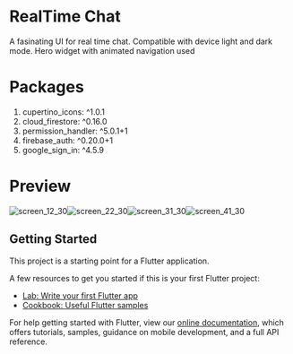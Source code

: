# RealTime Chat

A fasinating UI for real time chat. Compatible with device light and dark mode. Hero widget with animated navigation used 

# Packages
1.  cupertino_icons: ^1.0.1
2.  cloud_firestore: ^0.16.0
3.  permission_handler: ^5.0.1+1
4.  firebase_auth: ^0.20.0+1
5.  google_sign_in: ^4.5.9

# Preview
![screen_12_30](https://user-images.githubusercontent.com/52609580/117698729-71cbc300-b1dd-11eb-9fac-ffc3a84bf7ae.png)![screen_22_30](https://user-images.githubusercontent.com/52609580/117698778-80b27580-b1dd-11eb-80a6-67ef0ad627c6.png)![screen_31_30](https://user-images.githubusercontent.com/52609580/117698798-860fc000-b1dd-11eb-97b1-be8002deb609.png)![screen_41_30](https://user-images.githubusercontent.com/52609580/117698815-8ad47400-b1dd-11eb-96b4-805fc03ccf43.png)

## Getting Started

This project is a starting point for a Flutter application.

A few resources to get you started if this is your first Flutter project:

- [Lab: Write your first Flutter app](https://flutter.dev/docs/get-started/codelab)
- [Cookbook: Useful Flutter samples](https://flutter.dev/docs/cookbook)

For help getting started with Flutter, view our
[online documentation](https://flutter.dev/docs), which offers tutorials,
samples, guidance on mobile development, and a full API reference.
